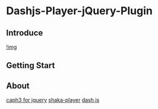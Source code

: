 # Dashjs-Player-jQuery-Plugin

## Introduce

[!img](./assets/screenshots.png)

## Getting Start

## About

[caph3 for jquery](https://developer.samsung.com/onlinedocs/tv/caphdocs/main.html?type=jquery&doc=demo&p1=0)
[shaka-player](https://github.com/google/shaka-player)
[dash.js](https://github.com/Dash-Industry-Forum/dash.js)